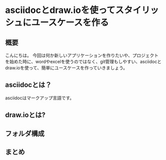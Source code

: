 # asciidocとdraw.ioを使ってスタイリッシュにユースケースを作る

## 概要
こんにちは。
今回は何か新しいアプリケーションを作りたいや、プロジェクトを始めた時に、wordやexcelを使うのではなく、git管理もしやすい、asciidocとdraw.ioを使って、簡単にユースケースを作っていきましょう。

## asciidocとは？
asciidocはマークアップ言語です。

## draw.ioとは?

## フォルダ構成

## まとめ